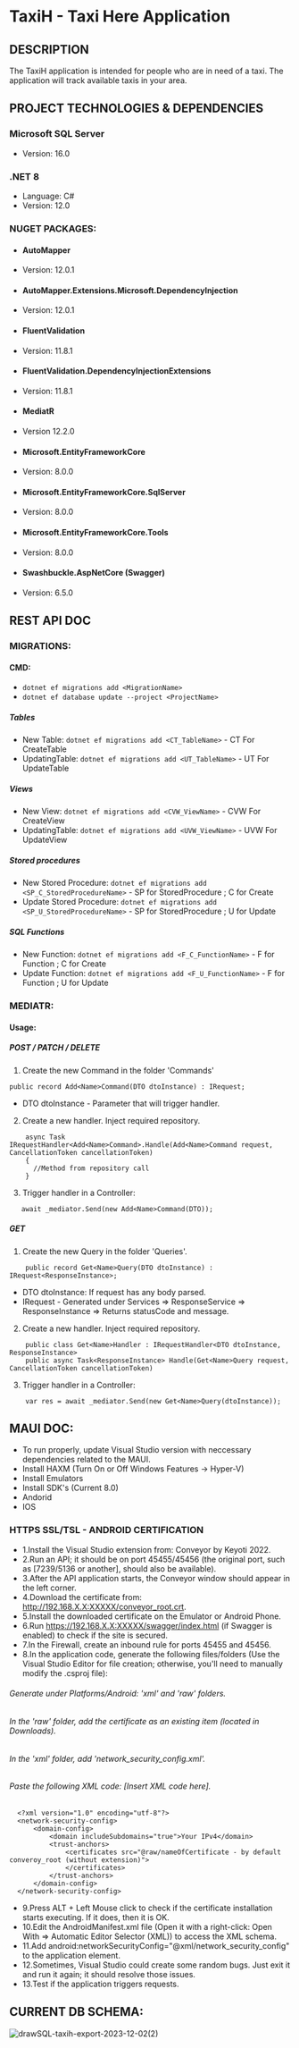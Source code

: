 # TaxiH - Taxi Here Application

## DESCRIPTION

The TaxiH application is intended for people who are in need of a taxi. The application will track available taxis in your area.

## PROJECT TECHNOLOGIES & DEPENDENCIES

### Microsoft SQL Server 
- Version: 16.0

### .NET 8
- Language: C#
- Version: 12.0

### NUGET PACKAGES:
- #### AutoMapper
- Version: 12.0.1

- #### AutoMapper.Extensions.Microsoft.DependencyInjection
- Version: 12.0.1

- #### FluentValidation
- Version: 11.8.1

- #### FluentValidation.DependencyInjectionExtensions
- Version: 11.8.1

- #### MediatR
- Version 12.2.0

- #### Microsoft.EntityFrameworkCore
- Version: 8.0.0

- #### Microsoft.EntityFrameworkCore.SqlServer
- Version: 8.0.0

- #### Microsoft.EntityFrameworkCore.Tools
- Version: 8.0.0

- #### Swashbuckle.AspNetCore (Swagger)
- Version: 6.5.0

## REST API DOC
### MIGRATIONS:
#### CMD: 
- ``` dotnet ef migrations add <MigrationName> ```
- ``` dotnet ef database update --project <ProjectName> ``` 
##### Tables
- New Table: ``` dotnet ef migrations add <CT_TableName> ``` - CT For CreateTable
- UpdatingTable: ``` dotnet ef migrations add <UT_TableName> ``` - UT For UpdateTable
##### Views
- New View: ``` dotnet ef migrations add <CVW_ViewName> ``` - CVW For CreateView
- UpdatingTable: ``` dotnet ef migrations add <UVW_ViewName> ``` - UVW For UpdateView
##### Stored procedures
- New Stored Procedure: ``` dotnet ef migrations add <SP_C_StoredProcedureName> ``` - SP for StoredProcedure ; C for Create
- Update Stored Procedure: ``` dotnet ef migrations add <SP_U_StoredProcedureName> ``` - SP for StoredProcedure ; U for Update
##### SQL Functions
- New Function: ``` dotnet ef migrations add <F_C_FunctionName> ``` - F for Function ; C for Create
- Update Function: ``` dotnet ef migrations add <F_U_FunctionName> ``` - F for Function ; U for Update

### MEDIATR:
#### Usage:
##### POST / PATCH / DELETE
1. Create the new Command in the folder 'Commands'
```
public record Add<Name>Command(DTO dtoInstance) : IRequest;
```
- DTO dtoInstance - Parameter that will trigger handler.
2. Create a new handler. Inject required repository.
``` public class Add<Name>Handler : IRequestHandler<Add<Name>Command>
    async Task IRequestHandler<Add<Name>Command>.Handle(Add<Name>Command request, CancellationToken cancellationToken)
    {
      //Method from repository call
    }
```
3. Trigger handler in a Controller:
```
   await _mediator.Send(new Add<Name>Command(DTO));
```  
##### GET
1. Create the new Query in the folder 'Queries'.
```
    public record Get<Name>Query(DTO dtoInstance) : IRequest<ResponseInstance>;
```
- DTO dtoInstance: If request has any body parsed. 
- IRequest<ResponseInstance> - Generated under Services => ResponseService => ResponseInstance => Returns statusCode and message.  
2. Create a new handler. Inject required repository.
```
    public class Get<Name>Handler : IRequestHandler<DTO dtoInstance, ResponseInstance>
    public async Task<ResponseInstance> Handle(Get<Name>Query request, CancellationToken cancellationToken)
```
3. Trigger handler in a Controller: 
```
    var res = await _mediator.Send(new Get<Name>Query(dtoInstance));
```

## MAUI DOC: 
- To run properly, update Visual Studio version with neccessary dependencies related to the MAUI.
- Install HAXM (Turn On or Off Windows Features -> Hyper-V)
- Install Emulators
- Install SDK's (Current 8.0)
- Andorid
- IOS

### HTTPS SSL/TSL - ANDROID CERTIFICATION
- 1.Install the Visual Studio extension from: Conveyor by Keyoti 2022.
- 2.Run an API; it should be on port 45455/45456 (the original port, such as [7239/5136 or another], should also be available).
- 3.After the API application starts, the Conveyor window should appear in the left corner.
- 4.Download the certificate from: http://192.168.X.X:XXXXX/conveyor_root.crt.
- 5.Install the downloaded certificate on the Emulator or Android Phone.
- 6.Run https://192.168.X.X:XXXXX/swagger/index.html (if Swagger is enabled) to check if the site is secured.
- 7.In the Firewall, create an inbound rule for ports 45455 and 45456.
- 8.In the application code, generate the following files/folders (Use the Visual Studio Editor for file creation; otherwise, you'll need to manually modify the .csproj file):
###### Generate under Platforms/Android: 'xml' and 'raw' folders.
###### In the 'raw' folder, add the certificate as an existing item (located in Downloads).
###### In the 'xml' folder, add 'network_security_config.xml'.
###### Paste the following XML code: [Insert XML code here].
  ```
    <?xml version="1.0" encoding="utf-8"?>
    <network-security-config>
    	<domain-config>
    		<domain includeSubdomains="true">Your IPv4</domain>
    		<trust-anchors>
    			<certificates src="@raw/nameOfCertificate - by default converoy_root (without extension)">
    			</certificates>
    		</trust-anchors>
    	</domain-config>
    </network-security-config>
  ```
- 9.Press ALT + Left Mouse click to check if the certificate installation starts executing. If it does, then it is OK.
- 10.Edit the AndroidManifest.xml file (Open it with a right-click: Open With => Automatic Editor Selector (XML)) to access the XML schema.
- 11.Add android:networkSecurityConfig="@xml/network_security_config" to the application element.
- 12.Sometimes, Visual Studio could create some random bugs. Just exit it and run it again; it should resolve those issues.
- 13.Test if the application triggers requests.

## CURRENT DB SCHEMA: 

![drawSQL-taxih-export-2023-12-02(2)](https://github.com/ghostl33t/TaxiH/assets/42142523/243636a3-9687-4023-a006-732ba3c5f2bd)

